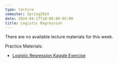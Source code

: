 ```yaml
---
type: lecture
semester: Spring2024
date: 2024-04-17T18:00:00-05:00
title: Logistic Regression
---
```

There are no available lecture materials for this week.

Practice Materials:
- [Logistic Regression Kaggle Exercise](https://www.kaggle.com/code/koryrosen/logistic-regression)